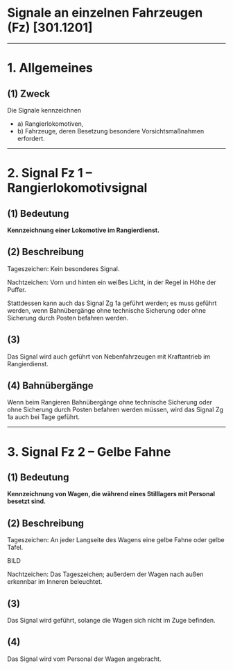 # Signale an einzelnen Fahrzeugen (Fz) [301.1201]

---

# 1. Allgemeines

## (1) Zweck

Die Signale kennzeichnen

- a) Rangierlokomotiven,
- b) Fahrzeuge, deren Besetzung besondere Vorsichtsmaßnahmen erfordert.

---

# 2. Signal Fz 1 – Rangierlokomotivsignal

## (1) Bedeutung

**Kennzeichnung einer Lokomotive im Rangierdienst.**

## (2) Beschreibung

Tageszeichen: Kein besonderes Signal.

Nachtzeichen:
Vorn und hinten ein weißes Licht, in der Regel in Höhe der Puffer.

Stattdessen kann auch das Signal Zg 1a geführt werden; es muss geführt
werden, wenn Bahnübergänge ohne technische Sicherung oder ohne Sicherung durch Posten befahren werden.

## (3)

Das Signal wird auch geführt von Nebenfahrzeugen mit Kraftantrieb im Rangierdienst.

## (4) Bahnübergänge

Wenn beim Rangieren Bahnübergänge ohne technische Sicherung oder ohne
Sicherung durch Posten befahren werden müssen, wird das Signal Zg 1a
auch bei Tage geführt.

---

# 3. Signal Fz 2 – Gelbe Fahne

## (1) Bedeutung

**Kennzeichnung von Wagen, die während eines Stilllagers mit Personal
besetzt sind.**

## (2) Beschreibung

Tageszeichen:
An jeder Langseite des Wagens eine gelbe Fahne oder gelbe Tafel.

BILD

Nachtzeichen:
Das Tageszeichen; außerdem der Wagen nach außen erkennbar im Inneren
beleuchtet.

## (3)

Das Signal wird geführt, solange die Wagen sich nicht im Zuge befinden.

## (4)

Das Signal wird vom Personal der Wagen angebracht.